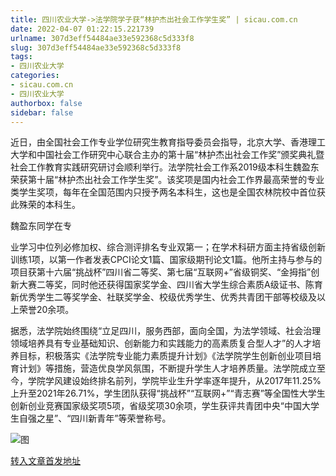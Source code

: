 ```yaml
---
title: 四川农业大学->法学院学子获“林护杰出社会工作学生奖” | sicau.com.cn
date: 2022-04-07 01:22:15.221739
urlname: 307d3eff54484ae33e592368c5d333f8
slug: 307d3eff54484ae33e592368c5d333f8
tags: 
- 四川农业大学
categories:
- sicau.com.cn
- 四川农业大学
authorbox: false
sidebar: false
---
```

近日，由全国社会工作专业学位研究生教育指导委员会指导，北京大学、香港理工大学和中国社会工作研究中心联合主办的第十届“林护杰出社会工作奖”颁奖典礼暨社会工作教育实践研究研讨会顺利举行。法学院社会工作系2019级本科生魏盈东荣获第十届“林护杰出社会工作学生奖”。该奖项是国内社会工作界最高荣誉的专业类学生奖项，每年在全国范围内只授予两名本科生，这也是全国农林院校中首位获此殊荣的本科生。

魏盈东同学在专
<!--more-->
业学习中位列必修加权、综合测评排名专业双第一；在学术科研方面主持省级创新训练1项，以第一作者发表CPCI论文1篇、国家级期刊论文1篇。他所主持与参与的项目获第十六届“挑战杯”四川省二等奖、第七届“互联网+”省级铜奖、“金拇指”创新大赛二等奖，同时他还获得国家奖学金、四川省大学生综合素质A级证书、陈育新优秀学生二等奖学金、社联奖学金、校级优秀学生、优秀共青团干部等校级及以上荣誉20余项。

据悉，法学院始终围绕“立足四川，服务西部，面向全国，为法学领域、社会治理领域培养具有专业基础知识、创新能力和实践能力的高素质复合型人才”的人才培养目标，积极落实《法学院专业能力素质提升计划》《法学院学生创新创业项目培育计划》等措施，营造优良学风氛围，不断提升学生人才培养质量。法学院成立至今，学院学风建设始终排名前列，学院毕业生升学率逐年提升，从2017年11.25%上升至2021年26.71%，学生团队获得“挑战杯”“互联网+”“青志赛”等全国性大学生创新创业竞赛国家级奖项5项，省级奖项30余项，学生获评共青团中央“中国大学生自强之星”、“四川新青年”等荣誉称号。

![图](https://news.sicau.edu.cn/__local/6/AA/CB/9C7D4A503C9D630065A8EF4158A_4133EB48_47C1A.jpg)

[转入文章首发地址](https://news.sicau.edu.cn/info/1078/67249.htm)